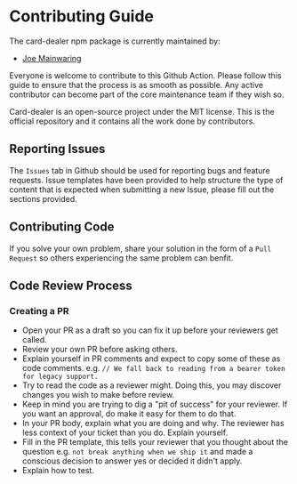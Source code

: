 # Contributing Guide

The card-dealer npm package is currently maintained by:

- [Joe Mainwaring](https://github.com/theaccordance)

Everyone is welcome to contribute to this Github Action. Please follow this guide to ensure that the process is as smooth as possible. Any active contributor can become part of the core maintenance team if they wish so.

Card-dealer is an open-source project under the MIT license. This is the official repository and it contains all the work done by contributors.

## Reporting Issues

The `Issues` tab in Github should be used for reporting bugs and feature requests. Issue templates have been provided to help structure the type of content that is expected when submitting a new Issue, please fill out the sections provided.

## Contributing Code

If you solve your own problem, share your solution in the form of a `Pull Request` so others experiencing the same problem can benfit.

## Code Review Process

### Creating a PR

- Open your PR as a draft so you can fix it up before your reviewers get called.
- Review your own PR before asking others.
- Explain yourself in PR comments and expect to copy some of these as code comments. e.g. `// We fall back to reading from a bearer token for legacy support.`
- Try to read the code as a reviewer might. Doing this, you may discover changes you wish to make before review.
- Keep in mind you are trying to dig a "pit of success" for your reviewer. If you want an approval, do make it easy for them to do that.
- In your PR body, explain what you are doing and why. The reviewer has less context of your ticket than you do. Explain yourself.
- Fill in the PR template, this tells your reviewer that you thought about the question e.g. `not break anything when we ship it` and made a conscious decision to answer yes or decided it didn't apply.
- Explain how to test.
